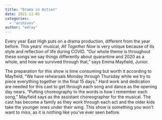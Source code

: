 ```yaml
---
title: "Drama in Action"
date: 2021-11-05
categories: 
  - "archives"
author: "edray"
---
```


Every year East High puts on a drama production, different from the year before. This years’ musical, _All Together Now_ is very unique because of its style and reflection of life during COVID. “Our whole theme is throughout these songs we say things differently about quarantine and 2020 as a whole, and how we survived through that,” says Emma Mayfield, Junior.

The preparation for this show is time consuming but worth it according to Mayfield, “We have rehearsals Monday through Thursday while we try to piece everything together in the final 15 days.” Hard work and dedication are needed for this cast to get through each song and dance as the opening day nears. “Putting choreography to the words is how I remember each song,” Mayfield says as the assistant choreographer for the musical. The cast has become a family as they work through each act and the older kids take the younger ones under their wing. This show is something you won’t want to miss, as it is nothing like you’ve ever seen before.
